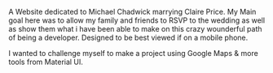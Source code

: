 A Website dedicated to Michael Chadwick marrying Claire Price. My Main goal here was to allow my family and friends to RSVP to the wedding as well as show them what i have been able to make on this crazy wounderful path of being a developer. Designed to be best viewed if on a mobile phone. 

I wanted to challenge myself to make a project using Google Maps & more tools from Material UI.  

